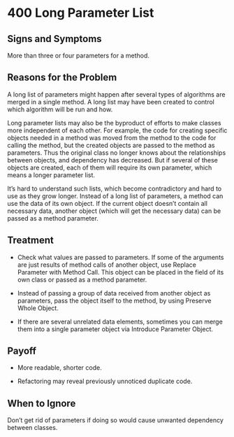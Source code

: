 # 400 Long Parameter List

## Signs and Symptoms
More than three or four parameters for a method.

## Reasons for the Problem
A long list of parameters might happen after several types of algorithms are merged in a single method. A long list may have been created to control which algorithm will be run and how.

Long parameter lists may also be the byproduct of efforts to make classes more independent of each other. For example, the code for creating specific objects needed in a method was moved from the method to the code for calling the method, but the created objects are passed to the method as parameters. Thus the original class no longer knows about the relationships between objects, and dependency has decreased. But if several of these objects are created, each of them will require its own parameter, which means a longer parameter list.

It’s hard to understand such lists, which become contradictory and hard to use as they grow longer. Instead of a long list of parameters, a method can use the data of its own object. If the current object doesn’t contain all necessary data, another object (which will get the necessary data) can be passed as a method parameter.

## Treatment
- Check what values are passed to parameters. If some of the arguments are just results of method calls of another object, use Replace Parameter with Method Call. This object can be placed in the field of its own class or passed as a method parameter.

- Instead of passing a group of data received from another object as parameters, pass the object itself to the method, by using Preserve Whole Object.

- If there are several unrelated data elements, sometimes you can merge them into a single parameter object via Introduce Parameter Object.

## Payoff
- More readable, shorter code.

- Refactoring may reveal previously unnoticed duplicate code.

## When to Ignore
Don’t get rid of parameters if doing so would cause unwanted dependency between classes.

